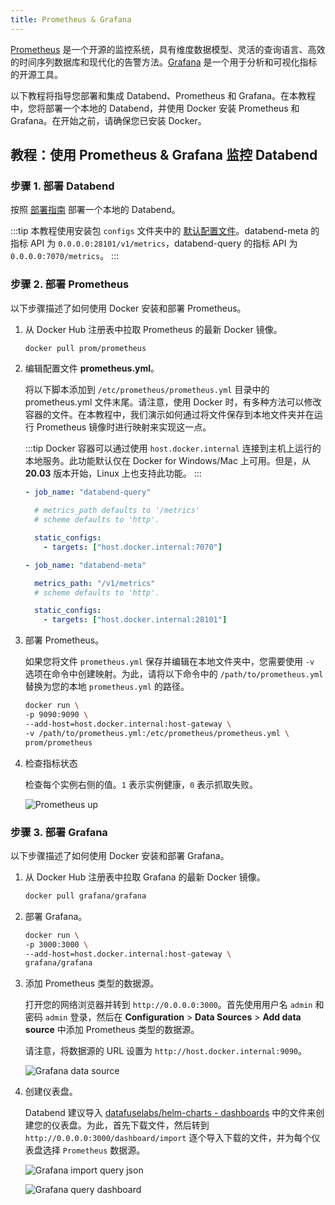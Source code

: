 ```yaml
---
title: Prometheus & Grafana
---
```


[Prometheus](https://prometheus.io/) 是一个开源的监控系统，具有维度数据模型、灵活的查询语言、高效的时间序列数据库和现代化的告警方法。[Grafana](https://grafana.com/grafana) 是一个用于分析和可视化指标的开源工具。

以下教程将指导您部署和集成 Databend、Prometheus 和 Grafana。在本教程中，您将部署一个本地的 Databend，并使用 Docker 安装 Prometheus 和 Grafana。在开始之前，请确保您已安装 Docker。

## 教程：使用 Prometheus & Grafana 监控 Databend

### 步骤 1. 部署 Databend

按照 [部署指南](/guides/deploy) 部署一个本地的 Databend。

:::tip
本教程使用安装包 `configs` 文件夹中的 [默认配置文件](https://github.com/datafuselabs/databend/tree/main/scripts/distribution/configs)。databend-meta 的指标 API 为 `0.0.0.0:28101/v1/metrics`，databend-query 的指标 API 为 `0.0.0.0:7070/metrics`。
:::

### 步骤 2. 部署 Prometheus

以下步骤描述了如何使用 Docker 安装和部署 Prometheus。

1. 从 Docker Hub 注册表中拉取 Prometheus 的最新 Docker 镜像。

   ```bash
   docker pull prom/prometheus
   ```

2. 编辑配置文件 **prometheus.yml**。

   将以下脚本添加到 `/etc/prometheus/prometheus.yml` 目录中的 prometheus.yml 文件末尾。请注意，使用 Docker 时，有多种方法可以修改容器的文件。在本教程中，我们演示如何通过将文件保存到本地文件夹并在运行 Prometheus 镜像时进行映射来实现这一点。

   :::tip
   Docker 容器可以通过使用 `host.docker.internal` 连接到主机上运行的本地服务。此功能默认仅在 Docker for Windows/Mac 上可用。但是，从 **20.03** 版本开始，Linux 上也支持此功能。
   :::

   ```yaml
   - job_name: "databend-query"

     # metrics_path defaults to '/metrics'
     # scheme defaults to 'http'.

     static_configs:
       - targets: ["host.docker.internal:7070"]

   - job_name: "databend-meta"

     metrics_path: "/v1/metrics"
     # scheme defaults to 'http'.

     static_configs:
       - targets: ["host.docker.internal:28101"]
   ```

3. 部署 Prometheus。

   如果您将文件 `prometheus.yml` 保存并编辑在本地文件夹中，您需要使用 `-v` 选项在命令中创建映射。为此，请将以下命令中的 `/path/to/prometheus.yml` 替换为您的本地 `prometheus.yml` 的路径。

   ```bash
   docker run \
   -p 9090:9090 \
   --add-host=host.docker.internal:host-gateway \
   -v /path/to/prometheus.yml:/etc/prometheus/prometheus.yml \
   prom/prometheus
   ```

4. 检查指标状态

   检查每个实例右侧的值。`1` 表示实例健康，`0` 表示抓取失败。

   ![Prometheus up](/img/tracing/prometheus-up.png)

### 步骤 3. 部署 Grafana

以下步骤描述了如何使用 Docker 安装和部署 Grafana。

1. 从 Docker Hub 注册表中拉取 Grafana 的最新 Docker 镜像。

   ```bash
   docker pull grafana/grafana
   ```

2. 部署 Grafana。

   ```bash
   docker run \
   -p 3000:3000 \
   --add-host=host.docker.internal:host-gateway \
   grafana/grafana
   ```

3. 添加 Prometheus 类型的数据源。

   打开您的网络浏览器并转到 `http://0.0.0.0:3000`。首先使用用户名 `admin` 和密码 `admin` 登录，然后在 **Configuration** > **Data Sources** > **Add data source** 中添加 Prometheus 类型的数据源。

   请注意，将数据源的 URL 设置为 `http://host.docker.internal:9090`。

   ![Grafana data source](/img/tracing/grafana-datasource.png)

4. 创建仪表盘。

   Databend 建议导入 [datafuselabs/helm-charts - dashboards](https://github.com/datafuselabs/helm-charts/tree/main/dashboards) 中的文件来创建您的仪表盘。为此，首先下载文件，然后转到 `http://0.0.0.0:3000/dashboard/import` 逐个导入下载的文件，并为每个仪表盘选择 `Prometheus` 数据源。

   ![Grafana import query json](/img/tracing/grafana-query-json.png)

   ![Grafana query dashboard](/img/tracing/grafana-query-dashboard.png)